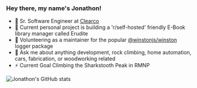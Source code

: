 ### Hey there, my name's Jonathon! 

* 💼 Sr. Software Engineer at [Clearco](https://clear.co/)
* 🔭 Current personal project is building a 'r/self-hosted' friendly E-Book library manager called Erudite
* 👯 Volunteering as a maintainer for the popular [@winstonjs/winston](https://github.com/winstonjs/winston) logger package
* 💬 Ask me about anything development, rock climbing, home automation, cars, fabrication, or woodworking related
* ⚡ Current Goal Climbing the Sharkstooth Peak in RMNP

![Jonathon's GitHub stats](https://github-readme-stats.vercel.app/api?username=maverick1872&hide=stars&count_private=true&show_icons=true&theme=github_dark)

